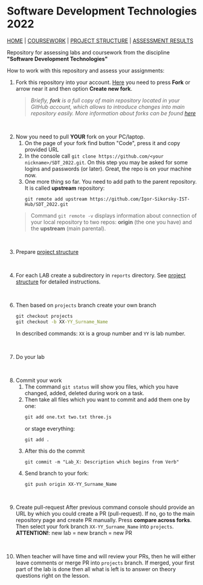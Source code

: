 # Software Development Technologies 2022

[HOME][this_repo] | [COURSEWORK][coursework_readme] | [PROJECT STRUCTURE][project_structure_readme] | [ASSESSMENT RESULTS][assessment_results]

Repository for assessing labs and coursework from the discipline **"Software Development Technologies"**

How to work with this repository and assess your assignments:

1. Fork this repository into your account. [Here][this_repo] you need to press **Fork** or arrow near it and then option **Create new fork**. <br/>
    > *Briefly, **fork** is a full copy of main repository located in your GitHub account, which allows to introduce changes into main repository easily. More information about forks can be found [here][fork_info]*

<br/>

2. Now you need to pull **YOUR** fork on your PC/laptop. 
    1. On the page of your fork find button "Code", press it and copy provided URL
    2. In the console call `git clone https://github.com/<your nickname>/SDT_2022.git`. On this step you may be asked for some logins and passwords (or later). Great, the repo is on your machine now.
    3. One more thing so far. You need to add path to the parent repository. It is called **upstream** repository:
        ```
        git remote add upstream https://github.com/Igor-Sikorsky-IST-Hub/SDT_2022.git
        ```
    > Command `git remote -v` displays information about connection of your local repository to two repos: **origin** (the one you have) and the **upstream** (main parental).

<br/>

3. Prepare [project structure][project_structure_readme]

<br/>

4. For each LAB create a subdirectory in `reports` directory. See [project structure][project_structure_readme] for detailed instructions.

<br/>

6. Then based on `projects` branch create your own branch
    ```cmd
    git checkout projects
    git checkout -b XX-YY_Surname_Name
    ```
    In described commands: `XX` is a group number and `YY` is lab number.

<br/>

7. Do your lab

<br/>

8. Commit your work
    1. The command `git status` will show you files, which you have changed, added, deleted during work on a task. 
    2. Then take all files which you want to commit and add them one by one:
        ```cmd
        git add one.txt two.txt three.js
        ```
        or stage everything:
        ```cmd
        git add .
        ```
    3. After this do the commit
        ```
        git commit -m "Lab_X: Description which begins from Verb"
        ```
    4. Send branch to your fork:
        ```
        git push origin XX-YY_Surname_Name
        ```

<br/>

9. Create pull-request
    After previous command console should provide an URL by which you could create a PR (pull-request). If no, go to the main repository page and create PR manually. Press **compare across forks**. Then select your fork branch `XX-YY_Surname_Name` into `projects`.<br/>
    **ATTENTION!**: new lab = new branch = new PR

<br/>

10. When teacher will have time and will review your PRs, then he will either leave comments or merge PR into `projects` branch. If merged, your first part of the lab is done then all what is left is to answer on theory questions right on the lesson.

[assessment_results]: <https://docs.google.com/spreadsheets/d/1ZpV_Tj2757f1ap3UkV767vp3I0I4q5qAhgDPfa6FFVk/edit?usp=sharing>
[this_repo]: <https://github.com/Igor-Sikorsky-IST-Hub/SDT_2022>
[coursework_readme]: <Knowledge base/coursework.md>
[project_structure_readme]: <Knowledge base/project_structure.md>
[fork_info]: <https://docs.github.com/en/get-started/quickstart/fork-a-repo>